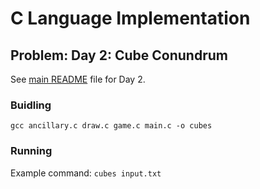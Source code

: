 # C Language Implementation

## Problem: Day 2: Cube Conundrum

See [main README](https://github.com/bumasoft/advent_of_code_2023/blob/main/day_2/README.md) file for Day 2.

### Buidling

`gcc ancillary.c draw.c game.c main.c -o cubes`

### Running

Example command: `cubes input.txt`

